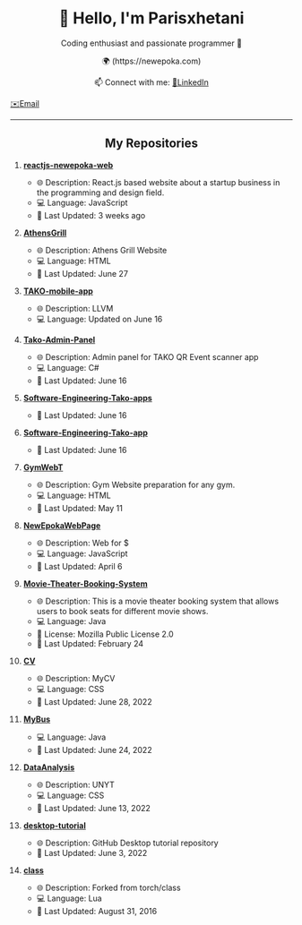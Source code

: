 <!-- Header -->
<h1 align="center">👋 Hello, I'm Parisxhetani</h1>

<!-- Bio -->
<p align="center">Coding enthusiast and passionate programmer 🚀</p>

<!-- Location -->
<p align="center">
  🌍 (https://newepoka.com)
</p>

<!-- Social Links -->
<p align="center">
  📫 Connect with me:
  <a href="https://www.linkedin.com/in/paris-xhetani-/">🔗LinkedIn</a>

  <a href="parisxhetani@gmail.com">✉️Email<a>
</p>

<!-- Divider -->
<hr>

<!-- Repository List -->
<h2 align="center">My Repositories</h2>

1. **[reactjs-newepoka-web](link-to-repo)**
   - 🌐 Description: React.js based website about a startup business in the programming and design field.
   - 💻 Language: JavaScript
   - 🔄 Last Updated: 3 weeks ago

2. **[AthensGrill](link-to-repo)**
   - 🌐 Description: Athens Grill Website
   - 💻 Language: HTML
   - 🔄 Last Updated: June 27

3. **[TAKO-mobile-app](link-to-repo)**
   - 🌐 Description: LLVM
   - 💻 Language: Updated on June 16

4. **[Tako-Admin-Panel](link-to-repo)**
   - 🌐 Description: Admin panel for TAKO QR Event scanner app
   - 💻 Language: C#
   - 🔄 Last Updated: June 16

5. **[Software-Engineering-Tako-apps](link-to-repo)**
   - 🔄 Last Updated: June 16

6. **[Software-Engineering-Tako-app](link-to-repo)**
   - 🔄 Last Updated: June 16

7. **[GymWebT](link-to-repo)**
   - 🌐 Description: Gym Website preparation for any gym.
   - 💻 Language: HTML
   - 🔄 Last Updated: May 11

8. **[NewEpokaWebPage](link-to-repo)**
   - 🌐 Description: Web for $
   - 💻 Language: JavaScript
   - 🔄 Last Updated: April 6

9. **[Movie-Theater-Booking-System](link-to-repo)**
   - 🌐 Description: This is a movie theater booking system that allows users to book seats for different movie shows.
   - 💻 Language: Java
   - 🔑 License: Mozilla Public License 2.0
   - 🔄 Last Updated: February 24

10. **[CV](link-to-repo)**
    - 🌐 Description: MyCV
    - 💻 Language: CSS
    - 🔄 Last Updated: June 28, 2022

11. **[MyBus](link-to-repo)**
    - 💻 Language: Java
    - 🔄 Last Updated: June 24, 2022

12. **[DataAnalysis](link-to-repo)**
    - 🌐 Description: UNYT
    - 💻 Language: CSS
    - 🔄 Last Updated: June 13, 2022

13. **[desktop-tutorial](link-to-repo)**
    - 🌐 Description: GitHub Desktop tutorial repository
    - 🔄 Last Updated: June 3, 2022

14. **[class](link-to-repo)**
    - 🌐 Description: Forked from torch/class
    - 💻 Language: Lua
    - 🔄 Last Updated: August 31, 2016
